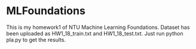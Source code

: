 # MLFoundations
This is my homework1 of NTU Machine Learning Foundations.
Dataset has been uploaded as HW1_18_train.txt and HW1_18_test.txt. 
Just run python pla.py to get the results.
